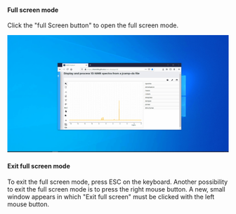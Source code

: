 #### Full screen mode

Click the "full Screen button" to open the full screen mode.

![image](images/fullscreen.gif)

#### Exit full screen mode

To exit the full screen mode,  press ESC on the keyboard. Another possibility to exit the full screen mode is to press the right mouse button. A new, small window appears in which "Exit full screen" must be clicked with the left mouse button.